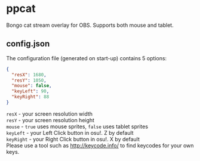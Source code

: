 # ppcat
Bongo cat stream overlay for OBS.
Supports both mouse and tablet.

## config.json
The configuration file (generated on start-up) contains 5 options:
```json
{
  "resX": 1680,
  "resY": 1050,
  "mouse": false,
  "keyLeft": 90,
  "keyRight": 88
}
```
`resX` - your screen resolution width  
`resY` - your screen resolution height  
`mouse` - `true` uses mouse sprites, `false` uses tablet sprites  
`keyLeft` - your Left Click button in osu!. Z by default  
`keyRight` - your Right Click button in osu!. X by default  
Please use a tool such as http://keycode.info/ to find keycodes for your own keys.
